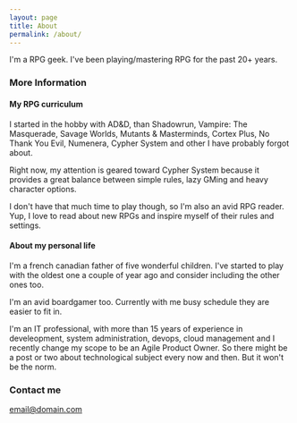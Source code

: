 ```yaml
---
layout: page
title: About
permalink: /about/
---
```


I'm a RPG geek. I've been playing/mastering RPG for the past 20+ years.


### More Information

#### My RPG curriculum

I started in the hobby with AD&D, than Shadowrun, Vampire: The Masquerade, Savage Worlds, Mutants & Masterminds, Cortex Plus, No Thank You Evil, Numenera, Cypher System and other I have probably forgot about.

Right now, my attention is geared toward Cypher System because it provides a great balance between simple rules, lazy GMing and heavy character options.

I don't have that much time to play though, so I'm also an avid RPG reader. Yup, I love to read about new RPGs and inspire myself of their rules and settings. 

#### About my personal life

I'm a french canadian father of five wonderful children. I've started to play with the oldest one a couple of year ago and consider including the other ones too.

I'm an avid boardgamer too. Currently with me busy schedule they are easier to fit in.

I'm an IT professional, with more than 15 years of experience in develeopment, system administration, devops, cloud management and I recently change my scope to be an Agile Product Owner. So there might be a post or two about technological subject every now and then. But it won't be the norm.

### Contact me

[email@domain.com](mailto:email@domain.com)
<!--stackedit_data:
eyJoaXN0b3J5IjpbMjAyNzA1ODU3MF19
-->